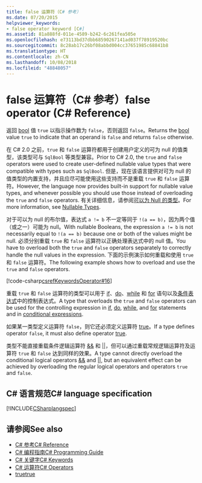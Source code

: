 ```yaml
---
title: false 运算符（C# 参考）
ms.date: 07/20/2015
helpviewer_keywords:
- false operator keyword [C#]
ms.assetid: 81a888fd-011e-4589-b242-6c261fea505e
ms.openlocfilehash: e73113bd37dbb68590267141ad037f78919520bc
ms.sourcegitcommit: 8c28ab17c26bf08abbd004cc37651985c68841b8
ms.translationtype: HT
ms.contentlocale: zh-CN
ms.lasthandoff: 10/08/2018
ms.locfileid: "48848057"
---
```

# <a name="false-operator-c-reference"></a><span data-ttu-id="5cd23-102">false 运算符（C# 参考）</span><span class="sxs-lookup"><span data-stu-id="5cd23-102">false operator (C# Reference)</span></span>

<span data-ttu-id="5cd23-103">返回 [bool](bool.md) 值 `true` 以指示操作数为 `false`，否则返回 `false`。</span><span class="sxs-lookup"><span data-stu-id="5cd23-103">Returns the [bool](bool.md) value `true` to indicate that an operand is `false` and returns `false` otherwise.</span></span>

<span data-ttu-id="5cd23-104">在 C# 2.0 之前，`true` 和 `false` 运算符都用于创建用户定义的可为 null 的值类型，该类型可与 `SqlBool` 等类型兼容。</span><span class="sxs-lookup"><span data-stu-id="5cd23-104">Prior to C# 2.0, the `true` and `false` operators were used to create user-defined nullable value types that were compatible with types such as `SqlBool`.</span></span> <span data-ttu-id="5cd23-105">但是，现在该语言提供对可为 null 的值类型的内置支持，并且应尽可能使用这些支持而不是重载 `true` 和 `false` 运算符。</span><span class="sxs-lookup"><span data-stu-id="5cd23-105">However, the language now provides built-in support for nullable value types, and whenever possible you should use those instead of overloading the `true` and `false` operators.</span></span> <span data-ttu-id="5cd23-106">有关详细信息，请参阅[可以为 Null 的类型](../../programming-guide/nullable-types/index.md)。</span><span class="sxs-lookup"><span data-stu-id="5cd23-106">For more information, see [Nullable Types](../../programming-guide/nullable-types/index.md).</span></span>

<span data-ttu-id="5cd23-107">对于可以为 null 的布尔值，表达式 `a != b` 不一定等同于 `!(a == b)`，因为两个值（或之一）可能为 null。</span><span class="sxs-lookup"><span data-stu-id="5cd23-107">With nullable Booleans, the expression `a != b` is not necessarily equal to `!(a == b)` because one or both of the values might be null.</span></span> <span data-ttu-id="5cd23-108">必须分别重载 `true` 和 `false` 运算符以正确处理表达式中的 null 值。</span><span class="sxs-lookup"><span data-stu-id="5cd23-108">You have to overload both the `true` and `false` operators separately to correctly handle the null values in the expression.</span></span> <span data-ttu-id="5cd23-109">下面的示例演示如何重载和使用 `true` 和 `false` 运算符。</span><span class="sxs-lookup"><span data-stu-id="5cd23-109">The following example shows how to overload and use the `true` and `false` operators.</span></span>

[!code-csharp[csrefKeywordsOperator#16](~/samples/snippets/csharp/VS_Snippets_VBCSharp/csrefKeywordsOperator/CS/csrefKeywordsOperators.cs#16)]

<span data-ttu-id="5cd23-110">重载 `true` 和 `false` 运算符的类型可以用于 [if](if-else.md)、[do](do.md)、[while](while.md) 和 [for](for.md) 语句以及[条件表达式](../operators/conditional-operator.md)中的控制表达式。</span><span class="sxs-lookup"><span data-stu-id="5cd23-110">A type that overloads the `true` and `false` operators can be used for the controlling expression in [if](if-else.md), [do](do.md), [while](while.md), and [for](for.md) statements and in [conditional expressions](../operators/conditional-operator.md).</span></span>

<span data-ttu-id="5cd23-111">如果某一类型定义运算符 `false`，则它还必须定义运算符 [true](true.md)。</span><span class="sxs-lookup"><span data-stu-id="5cd23-111">If a type defines operator `false`, it must also define operator [true](true.md).</span></span>

<span data-ttu-id="5cd23-112">类型不能直接重载条件逻辑运算符 [&&](../operators/conditional-and-operator.md) 和 [&#124;&#124;](../operators/conditional-or-operator.md)，但可以通过重载常规逻辑运算符及运算符 `true` 和 `false` 达到同样的效果。</span><span class="sxs-lookup"><span data-stu-id="5cd23-112">A type cannot directly overload the conditional logical operators [&&](../operators/conditional-and-operator.md) and [&#124;&#124;](../operators/conditional-or-operator.md), but an equivalent effect can be achieved by overloading the regular logical operators and operators `true` and `false`.</span></span>

## <a name="c-language-specification"></a><span data-ttu-id="5cd23-113">C# 语言规范</span><span class="sxs-lookup"><span data-stu-id="5cd23-113">C# language specification</span></span>

[!INCLUDE[CSharplangspec](~/includes/csharplangspec-md.md)]

## <a name="see-also"></a><span data-ttu-id="5cd23-114">请参阅</span><span class="sxs-lookup"><span data-stu-id="5cd23-114">See also</span></span>

- [<span data-ttu-id="5cd23-115">C# 参考</span><span class="sxs-lookup"><span data-stu-id="5cd23-115">C# Reference</span></span>](../index.md)  
- [<span data-ttu-id="5cd23-116">C# 编程指南</span><span class="sxs-lookup"><span data-stu-id="5cd23-116">C# Programming Guide</span></span>](../../programming-guide/index.md)  
- [<span data-ttu-id="5cd23-117">C# 关键字</span><span class="sxs-lookup"><span data-stu-id="5cd23-117">C# Keywords</span></span>](index.md)  
- [<span data-ttu-id="5cd23-118">C# 运算符</span><span class="sxs-lookup"><span data-stu-id="5cd23-118">C# Operators</span></span>](../operators/index.md)  
- [<span data-ttu-id="5cd23-119">true</span><span class="sxs-lookup"><span data-stu-id="5cd23-119">true</span></span>](true.md)  